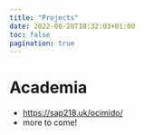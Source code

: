 ```yaml
---
title: "Projects"
date: 2022-08-28T18:32:03+01:00
toc: false
pagination: true
---
```


# Academia

+ https://sap218.uk/ocimido/
+ more to come!